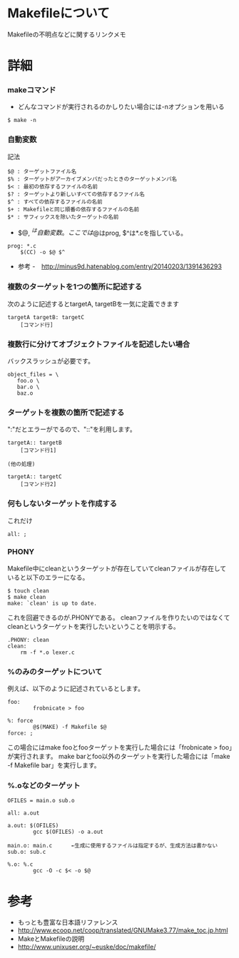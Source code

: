 # Makefileについて
Makefileの不明点などに関するリンクメモ

# 詳細

### makeコマンド
- どんなコマンドが実行されるのかしりたい場合には-nオプションを用いる
```
$ make -n
```

### 自動変数
記法
```
$@ : ターゲットファイル名
$% : ターゲットがアーカイブメンバだったときのターゲットメンバ名
$< : 最初の依存するファイルの名前
$? : ターゲットより新しいすべての依存するファイル名
$^ : すべての依存するファイルの名前
$+ : Makefileと同じ順番の依存するファイルの名前
$* : サフィックスを除いたターゲットの名前
```

- $@, $^は自動変数。ここでは$@はprog, $^は*.cを指している。
```
prog: *.c
	$(CC) -o $@ $^
```

- 参考
 -　http://minus9d.hatenablog.com/entry/20140203/1391436293

### 複数のターゲットを1つの箇所に記述する
次のように記述するとtargetA, targetBを一気に定義できます
```
targetA targetB: targetC
	[コマンド行]
```

### 複数行に分けてオブジェクトファイルを記述したい場合
バックスラッシュが必要です。
```
object_files = \
   foo.o \
   bar.o \
   baz.o
```

### ターゲットを複数の箇所で記述する
":"だとエラーがでるので、"::"を利用します。
```
targetA:: targetB
	[コマンド行1]

(他の処理)

targetA:: targetC
	[コマンド行2]
```

### 何もしないターゲットを作成する
これだけ
```
all: ;
```

### PHONY
Makefile中にcleanというターゲットが存在していてcleanファイルが存在していると以下のエラーになる。
```
$ touch clean
$ make clean
make: `clean' is up to date.
```

これを回避できるのが.PHONYである。
cleanファイルを作りたいのではなくてcleanというターゲットを実行したいということを明示する。
```
.PHONY: clean
clean:
	rm -f *.o lexer.c
```

### %のみのターゲットについて
例えば、以下のように記述されているとします。 
```
foo:
        frobnicate > foo

%: force
        @$(MAKE) -f Makefile $@
force: ;
```
この場合にはmake fooとfooターゲットを実行した場合には「frobnicate > foo」が実行されます。
make barとfoo以外のターゲットを実行した場合には「make -f Makefile bar」を実行します。

### %.oなどのターゲット
```
OFILES = main.o sub.o

all: a.out

a.out: $(OFILES)
        gcc $(OFILES) -o a.out

main.o: main.c		←生成に使用するファイルは指定するが、生成方法は書かない
sub.o: sub.c

%.o: %.c
        gcc -O -c $< -o $@
```





# 参考
- もっとも豊富な日本語リファレンス
 - http://www.ecoop.net/coop/translated/GNUMake3.77/make_toc.jp.html
- MakeとMakefileの説明
 - http://www.unixuser.org/~euske/doc/makefile/

